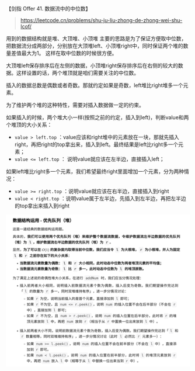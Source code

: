 
【剑指 Offer 41. 数据流中的中位数】
> https://leetcode.cn/problems/shu-ju-liu-zhong-de-zhong-wei-shu-lcof/

用到的数据结构就是堆、大顶堆、小顶堆
主要的思路是为了保证方便取中位数，把数据流分成两部分，分别放在大顶堆left、小顶堆right中，同时保证两个堆的数量差值最大为1。
这样在取中位数的时候很方便。  

大顶堆left保存排序后在左侧的数据，小顶堆right保存排序后在右侧的较大的数据。这样设置的话，两个堆顶就是咱们需要关注的中位数。  

插入的数据总数是偶数或者奇数。那就约定如果是奇数，left堆比right堆多一个元素。

为了维护两个堆的这种特性，需要对插入数据做一定的约束。


如果插入的时候，两个堆大小一样(按照之前的约定，插入到left)，判断value和两个堆顶的大小关系：

- `value > left.top` ：value应该和right堆中的元素放在一块，那就先插入right，再把right的top拿出来，插入到left。最终结果是left比right多一个元素；
- `value <= left.top` ： 说明value就应该在左半边，直接插入left；

如果left堆比right多一个元素，我们希望最终right里面增加一个元素，分为两种情况：

- `value >= right.top` ：说明value就应该在右半边，直接插入到right
- `value < right.top` ：说明value属于左半边，先插入到左半边，再把左半边的top拿出来插入到right









 

![数据流中的中位数-题解](2023-03-15-20-14-45.png)
